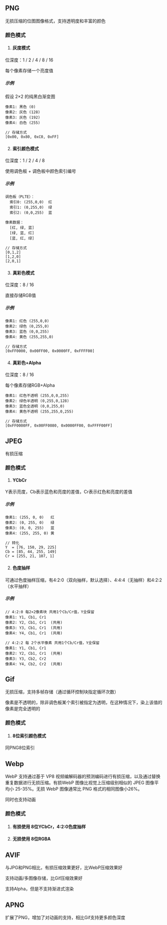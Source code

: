 ## PNG

无损压缩的位图图像格式，支持透明度和丰富的颜色

### 颜色模式

1. #### 灰度模式

位深度：1 / 2 / 4 / 8 / 16

每个像素存储一个亮度值

##### 示例

假设 2×2 的纯黑白渐变图

```Plain
像素1: 黑色 (0)
像素2: 灰色 (128)
像素3: 灰色 (192)
像素4: 白色 (255)

// 存储方式
[0x00, 0x80, 0xC0, 0xFF]
```

2. #### 索引颜色模式

位深度：1 / 2 / 4 / 8

使用调色板 + 调色板中颜色索引编号

##### 示例

```Plain
调色板（PLTE）：
  索引0: (255,0,0)  红
  索引1: (0,255,0)  绿
  索引2: (0,0,255)  蓝

像素数据：
  [红, 绿, 蓝]
  [绿, 蓝, 红]
  [蓝, 红, 绿]
  
// 存储方式
[0,1,2]
[1,2,0]
[2,0,1]
```

3. #### 真彩色模式

位深度：8 / 16

直接存储RGB值

##### 示例

```Plain
像素1: 红色 (255,0,0)
像素2: 绿色 (0,255,0)
像素3: 蓝色 (0,0,255)
像素4: 黄色 (255,255,0)

// 存储方式
[0xFF0000, 0x00FF00, 0x0000FF, 0xFFFF00]
```

4. #### 真彩色+Alpha

位深度：8 / 16

每个像素存储RGB+Alpha

```Plain
像素1: 红色不透明 (255,0,0,255)
像素2: 绿色半透明 (0,255,0,128)
像素3: 蓝色全透明 (0,0,255,0)
像素4: 黄色不透明 (255,255,0,255)

// 存储方式
[0xFF0000FF, 0x00FF0080, 0x0000FF00, 0xFFFF00FF]
```

## JPEG

有损压缩

### 颜色模式

1. #### YCbCr

Y表示亮度，Cb表示蓝色和亮度的差值，Cr表示红色和亮度的差值

##### 示例

```Plain
像素1: (255, 0, 0)   红
像素2: (0, 255, 0)   绿
像素3: (0, 0, 255)   蓝
像素4: (255, 255, 0) 黄

// 转化
Y  = [76, 150, 29, 225]  
Cb = [85, 44, 255, 149]  
Cr = [255, 21, 107, 1]
```

2. #### 色度抽样

可通过色度抽样压缩，有4:2:0（双向抽样，默认选择）、4:4:4（无抽样）和4:2:2（水平抽样）

##### 示例

```Plain
// 4:2:0 每2×2像素块 共用1个Cb/Cr值，Y全保留
像素1: Y1, Cb1, Cr1
像素2: Y2, Cb1, Cr1  (共用)
像素3: Y3, Cb1, Cr1  (共用)
像素4: Y4, Cb1, Cr1  (共用)

// 4:2:2 每 2个水平像素 共用1个Cb/Cr值，Y全保留
像素1: Y1, Cb1, Cr1
像素2: Y2, Cb1, Cr1  (共用)
像素3: Y3, Cb2, Cr2
像素4: Y4, Cb2, Cr2  (共用)
```

## Gif

无损压缩，支持多帧存储（通过循环控制块指定循环次数）

像素是不透明的，除非调色板某个索引被指定为透明，在这种情况下，染上该值的像素是完全透明的

### 颜色模式

1. #### 8位索引颜色模式

同PNG8位索引

## Webp

WebP 支持通过基于 VP8 视频编解码器的预测编码进行有损压缩，以及通过替换重复数据进行无损压缩。有损WebP 图像比视觉上压缩级别相似的 JPEG 图像平均小 25-35%。无损 WebP 图像通常比 PNG 格式的相同图像小26%。

同时也支持动画

### 颜色模式

1. #### 有损使用 8位YCbCr，4:2:0色度抽样
2. #### 无损使用 8位RGBA

## AVIF

与JPG和PNG相比，有损压缩效果更好，比WebP压缩效果好

支持动画/多图像存储，比Gif压缩效果好

支持Alpha，但是不支持渐进式渲染

## APNG

扩展了PNG，增加了对动画的支持，相比Gif支持更多颜色深度
